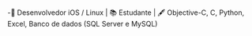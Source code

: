 -📱 Desenvolvedor iOS / Linux | 📚 Estudante | 🖋 Objective-C, C, Python, Excel, Banco de dados (SQL Server e MySQL)
